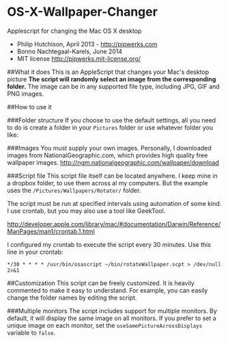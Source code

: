 OS-X-Wallpaper-Changer
======================

Applescript for changing the Mac OS X desktop

- Philip Hutchison, April 2013 - http://pipwerks.com
- Bonno Nachtegaal-Karels, June 2014
- MIT license http://pipwerks.mit-license.org/

##What it does
This is an AppleScript that changes your Mac's desktop picture 
**The script will randomly select an image from the corresponding folder.** The image can be in any supported file type, including JPG, GIF and PNG images.

##How to use it

###Folder structure
If you choose to use the default settings, all you need to do is create a folder in your `Pictures` folder or use whatever folder you like:


###Images
You must supply your own images. Personally, I downloaded images from NationalGeographic.com, which provides high quality free wallpaper images. http://ngm.nationalgeographic.com/wallpaper/download
 
###Script file
This script file itself can be located anywhere. I keep mine in a dropbox folder, to use them across al my computers. But the example uses the `/Pictures/Wallpapers/Rotator/` folder.

The script must be run at specified intervals using automation of some kind. I use crontab, but you may also use a tool like GeekTool. 

http://developer.apple.com/library/mac/#documentation/Darwin/Reference/ManPages/man1/crontab.1.html

I configured my crontab to execute the script every 30 minutes. Use this line in your crontab:

    */30 * * * * /usr/bin/osascript ~/bin/rotateWallpaper.scpt > /dev/null 2>&1


##Customization
This script can be freely customized. It is heavily commented to make it easy to understand. For example, you can easily change the folder names by editing the script.

###Multiple monitors
The script includes support for multiple monitors. By default, it will display the same image on all monitors. If you prefer to set a unique image on each monitor, set the `useSamePictureAcrossDisplays` variable to `false`. 
